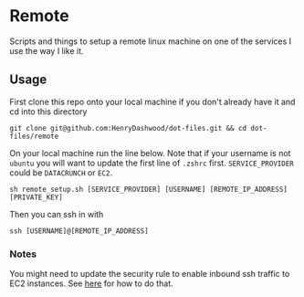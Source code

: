# Remote

Scripts and things to setup a remote linux machine on one of the services I use the way I like it.

## Usage

First clone this repo onto your local machine if you don't already have it and cd into this directory

```
git clone git@github.com:HenryDashwood/dot-files.git && cd dot-files/remote
```

On your local machine run the line below. Note that if your username is not `ubuntu` you will want to update the first line of `.zshrc` first. `SERVICE_PROVIDER` could be `DATACRUNCH` or `EC2`.

```
sh remote_setup.sh [SERVICE_PROVIDER] [USERNAME] [REMOTE_IP_ADDRESS] [PRIVATE_KEY]
```

Then you can ssh in with

```
ssh [USERNAME]@[REMOTE_IP_ADDRESS]
```

### Notes

You might need to update the security rule to enable inbound ssh traffic to EC2 instances. See [here](https://docs.aws.amazon.com/AWSEC2/latest/UserGuide/authorizing-access-to-an-instance.html) for how to do that.
